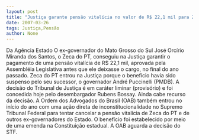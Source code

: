 ```yaml
---
layout: post
title: "Justiça garante pensão vitalícia no valor de R$ 22,1 mil para Zeca do PT "
date: 2007-03-26
tags: Justiça,Pensão
author: None
---
```

Da Agência Estado
O ex-governador do Mato Grosso do Sul José Orcírio Miranda dos Santos, o Zeca do PT, conseguiu na Justiça garantir o pagamento de uma pensão vitalícia de R$ 22,1 mil, aprovada pela Assembléia Legislativa antes que ele deixasse o cargo, no final do ano passado.
Zeca do PT entrou na Justiça porque o benefício havia sido suspenso pelo seu sucessor, o governador André Puccinelli (PMDB). 
A decisão do Tribunal de Justiça é em caráter liminar (provisório) e foi concedida hoje pelo desembargador Rubens Bossay. Ainda cabe recurso da decisão.
A Ordem dos Advogados do Brasil (OAB) também entrou no início do ano com uma ação direta de inconstitucionalidade&nbsp;no Supremo Tribunal Federal&nbsp;para tentar cancelar a pensão vitalícia de Zeca do PT e de outros ex-governadores do Estado. 
O benefício foi estabelecido por meio de uma emenda na Constituição estadual. A OAB aguarda a decisão do STF. 